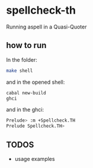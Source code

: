 # spellcheck-th

Running aspell in a Quasi-Quoter

## how to run

In the folder:

```bash
make shell
```

and in the opened shell:

```bash
cabal new-build
ghci
```

and in the ghci:

```bash
Prelude> :m +Spellcheck.TH
Prelude Spellcheck.TH>
```

## TODOS

* usage examples